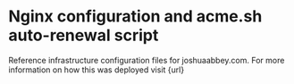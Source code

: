 # Nginx configuration and acme.sh auto-renewal script
Reference infrastructure configuration files for joshuaabbey.com. For more information on how this was deployed visit {url}
